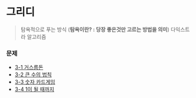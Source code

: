 # 그리디

> 탐욕적으로 푸는 방식 (**탐욕이란? : 당장 좋은것만 고르는 방법을 의미**)
> 다익스트라 알고리즘

### 문제

- [3-1 거스름돈](/3_%EA%B7%B8%EB%A6%AC%EB%94%94/solution3-1.py)
- [3-2 큰 수의 법칙](/3_%EA%B7%B8%EB%A6%AC%EB%94%94/solution3-2.py)
- [3-3 숫자 카드게임](/3_%EA%B7%B8%EB%A6%AC%EB%94%94/solution3-3.py)
- [3-4 1이 될 때까지](/3_%EA%B7%B8%EB%A6%AC%EB%94%94/solution3-4.py)
